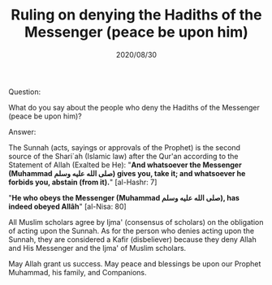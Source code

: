 ﻿---
layout: post
title: "Ruling on denying the Hadiths of the Messenger (peace be upon him)"
publisher: "alsalafiyyah@icloud.com"
source: "Fatawa Al-Lajnah Ad-Da'imah no. 19867-2"
hijri: Muharram 11, 1442 AH
date: 2020/08/30
category: [hadiths, general, quranism]
shaykhs: 
 - Shaykh Abdul-Aziz ibn Baz
 - Shaykh Abdul-Aziz Aal al-Shaykh
 - Shaykh Abdullah ibn Ghudayyan
 - Shaykh Salih Fawzan
 - Shaykh Bakr Abu Zayd
---

Question: 

What do you say about the people who deny the Hadiths of the Messenger (peace be upon him)?

Answer:

The Sunnah (acts, sayings or approvals of the Prophet) is the second source of the Shari`ah (Islamic law) after the Qur'an according to the Statement of Allah (Exalted be He): "**And whatsoever the Messenger (Muhammad صلى الله عليه وسلم) gives you, take it; and whatsoever he forbids you, abstain (from it).**" [al-Hashr: 7]

"**He who obeys the Messenger (Muhammad صلى الله عليه وسلم), has indeed obeyed Allâh**" [al-Nisa: 80]

All Muslim scholars agree by Ijma' (consensus of scholars) on the obligation of acting upon the Sunnah. As for the person who denies acting upon the Sunnah, they are considered a Kafir (disbeliever) because they deny Allah and His Messenger and the Ijma' of Muslim scholars.

May Allah grant us success. May peace and blessings be upon our Prophet Muhammad, his family, and Companions.
